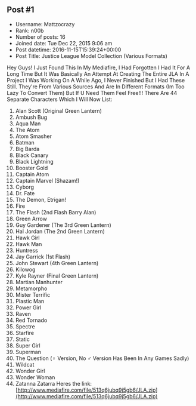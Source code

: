 ## Post #1
- Username: Mattzocrazy
- Rank: n00b
- Number of posts: 16
- Joined date: Tue Dec 22, 2015 9:06 am
- Post datetime: 2016-11-15T15:39:24+00:00
- Post Title: Justice League Model Collection (Various Formats)

Hey Guys! I Just Found This In My Mediafire, I Had Forgotten I Had It For A Long Time But It Was Basically An Attempt At Creating The Entire JLA In A Project I Was Working On A While Ago, I Never Finished But I Had These Still. They're From Various Sources And Are In Different Formats (Im Too Lazy To Convert Them) But If U Need Them Feel Free!!! There Are 44 Separate Characters Which I Will Now List:

1. Alan Scott (Original Green Lantern)
2. Ambush Bug 
3. Aqua Man
4. The Atom
5. Atom Smasher
6. Batman
7. Big Barda
8. Black Canary
9. Black Lightning
10. Booster Gold
11. Captain Atom
12. Captain Marvel (Shazam!)
13. Cyborg
14. Dr. Fate
15. The Demon, Etrigan!
16. Fire
17. The Flash (2nd Flash Barry Alan)
18. Green Arrow
19. Guy Gardener (The 3rd Green Lantern)
20. Hal Jordan (The 2nd Green Lantern)
21. Hawk Girl
22. Hawk Man
23. Huntress
24. Jay Garrick (1st Flash)
25. John Stewart (4th Green Lantern)
26. Kilowog
27. Kyle Rayner (Final Green Lantern)
28. Martian Manhunter
29. Metamorpho
30. Mister Terrific
31. Plastic Man
32. Power Girl
33. Raven
34. Red Tornado
35. Spectre
36. Starfire
37. Static
38. Super Girl
39. Superman
40. The Question (♀ Version, No ♂ Version Has Been In Any Games Sadly)
41. Wildcat
42. Wonder Girl
43. Wonder Woman
44. Zatanna Zatarra
Heres the link: [http://www.mediafire.com/file/513q6jubq9j5gb6/JLA.zip](http://www.mediafire.com/file/513q6jubq9j5gb6/JLA.zip)
